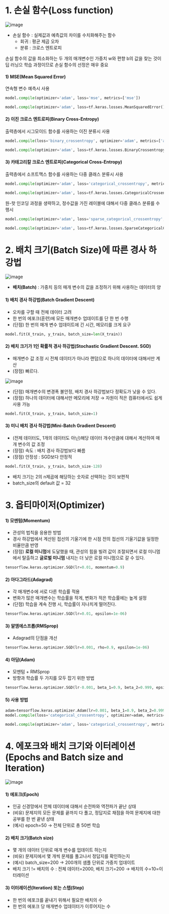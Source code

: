 # 1. 손실 함수(Loss function)

![image](https://user-images.githubusercontent.com/57162812/149654768-530e3fe2-fa5a-47f5-a5a5-0bdd8c06a339.png)

- 손실 함수 : 실제값과 예측값의 차이를 수치화해주는 함수
   - 회귀 : 평균 제곱 오차
   - 분류 : 크로스 엔트로피
   
손실 함수의 값을 최소화하는 두 개의 매개변수인 가중치 w와 편향 b의 값을 찾는 것이 딥 러닝으 학습 과정이므로 손실 함수의 선정은 매우 중요

#### 1) MSE(Mean Squared Error)

연속형 변수 예측시 사용

```python
model.compile(optimizer='adam', loss='mse', metrics=['mse'])
```

```python
model.compile(optimizer='adam', loss=tf.keras.losses.MeanSquaredError(), metrics=['mse'])
```

#### 2) 이진 크로스 엔트로피(Binary Cross-Entropy)

출력층에서 시그모이드 함수를 사용하는 이진 분류시 사용

```python
model.compile(loss='binary_crossentropy', optimizer='adam', metrics=['acc'])
```

```python
model.compile(optimizer='adam', loss=tf.keras.losses.BinaryCrossentropy(), metrics=['acc'])
```

#### 3) 카테고리칼 크로스 엔트로피(Categorical Cross-Entropy)

출력층에서 소프트맥스 함수를 사용하는 다중 클래스 분류시 사용

```python
model.compile(optimizer='adam', loss='categorical_crossentropy', metrics=['acc'])
```

```python
model.compile(optimizer='adam', loss=tf.keras.losses.CategoricalCrossentropy(), metrics=['acc'])
```

원-핫 인코딩 과정을 생략하고, 정수값을 가진 레이블에 대해서 다중 클래스 분류를 수행시

```python
model.compile(optimizer='adam', loss='sparse_categorical_crossentropy', metrics=['acc'])
```

```python
model.compile(optimizer='adam', loss=tf.keras.losses.SparseCategoricalCrossentropy(), metrics=['acc'])
```

# 2. 배치 크기(Batch Size)에 따른 경사 하강법

![image](https://user-images.githubusercontent.com/57162812/149654990-d9310171-e1fe-4dd5-a053-ef1fc811a6a6.png)

- **배치(Batch)** : 가중치 등의 매개 변수의 값을 조정하기 위해 사용하는 데이터의 양

#### 1) 배치 경사 하강법(Batch Gradient Descent)

- 오차를 구할 때 전체 데이터 고려
- 한 번의 에포크(훈련)에 모든 매개변수 업데이트를 단 한 번 수행
- (단점) 한 번의 매개 변수 업데이트에 긴 시간, 메모리를 크게 요구

```python
model.fit(X_train, y_train, batch_size=len(X_train))
```

#### 2) 배치 크기가 1인 확률적 경사 하강법(Stochastic Gradient Descent. SGD)

- 매개변수 값 조정 시 전체 데이터가 아니라 랜덤으로 하나의 데이터에 대해서만 계산
- (장점) 빠르다.

![image](https://user-images.githubusercontent.com/57162812/149655175-61625435-27e9-45b2-a454-4b129810e5dd.png)

- (단점) 매개변수의 변경폭 불안정, 배치 경사 하강법보다 정확도가 낮을 수 있다.
- (장점) 하나의 데이터에 대해서만 메모리에 저장 → 자원이 적은 컴퓨터에서도 쉽게 사용 가능

```python
model.fit(X_train, y_train, batch_size=1)
```

#### 3) 미니 배치 경사 하강법(Mini-Batch Gradient Descent)

- (전제 데이터도, 1개의 데이터도 아닌)해당 데이터 개수만큼에 대해서 계산하여 매개 변수의 값 조정
- (장점) 속도 : 배치 경사 하강법보다 빠름
- (장점) 안정성 : SGD보다 안정적

```python
model.fit(X_train, y_train, batch_size-128)
```

- 배치 크기는 2의 n제곱에 해당하는 숫자로 선택하는 것이 보편적
- batch_size의 default 값 = 32

# 3. 옵티마이저(Optimizer)

#### 1) 모멘텀(Momentum)

- 관성의 법칙을 응용한 방법
- 경사 하강법에서 계산된 접선의 기울기에 한 시점 전의 접선의 기울기값을 일정한 비율만큼 반영
- (장점) **로컬 미니멈**에 도달했을 때, 관성의 힘을 빌려 값이 조절되면서 로컬 미니멈에서 탈출하고 **글로벌 미니멈** 내지는 더 낮은 로컬 미니멈으로 갈 수 있다.

```python
tensorflow.keras.optimizer.SGD(lr=0.01, momentum=0.9)
```

#### 2) 아다그라드(Adagrad)

- 각 매개변수에 서로 다른 학습률 적용
- 변화가 많은 매개변수는 학습률을 작게, 변화가 적은 학습률에는 높게 설정
- (단점) 학습을 계속 진행 시, 학습률이 지나치게 떨어진다.
 
```python
tensorflow.keras.optimizer.SGD(lr=0.01, epsilon=1e-06)
```

#### 3) 알엠에스프롭(RMSprop)

- Adagrad의 단점을 개선

```python
tensorflow.keras.optimizer.SGD(lr=0.001, rho=0.9, epsilon=1e-06)
```

#### 4) 아담(Adam)

- 모멘텀 + RMSprop
- 방향과 학습률 두 가지를 모두 잡기 위한 방법

```python
tensorflow.keras.optimizer.SGD(lr-0.001, beta_1=0.9, beta_2=0.999, epsilon=Nonem, decay=0.0, amsgrad=False)
```

#### 5) 사용 방법

```python
adam=tensorflow.keras.optimizer.Adam(lr=0.001, beta_1=0.9, beta_2=0.999, epsilon=None, decay=0.0, ansgrad-False)
model.compile(loss='categorical_crossentropy', optimizer=adam, metrics=['acc'])
```

```python
model.compile(optimizer='adam', loss='categorical_crossentropy', metrics=['acc'])
```

# 4. 에포크와 배치 크기와 이터레이션(Epochs and Batch size and Iteration)

![image](https://user-images.githubusercontent.com/57162812/149655836-ba007d0f-9bd9-40fa-9864-6e571dedf761.png)

#### 1) 에포크(Epoch)

- 인공 신경망에서 전체 데이터에 대해서 순전파와 역전파가 끝난 상태
- (비유) 문제지의 모든 문제를 끝까지 다 풀고, 정답지로 채점을 하여 문제지에 대한 공부를 한 번 끝낸 상태
- (예시) epoch=50 → 전체 단위로 총 50번 학습

#### 2) 배치 크기(Batch size)

- 몇 개의 데이터 단위로 매개 변수를 업데이트 하는지
- (비유) 문제지에서 몇 개씩 문제를 풀고나서 정답지를 확인하는지
- (예시) batch_size=200 → 200개의 샘플 단위로 가중치 업데이트
- 배치 크기 != 배치의 수 : 전체 데이터=2000, 배치 크기=200 → 배치의 수=10=이터레이션

#### 3) 이터레이션(Iteration) 또는 스텝(Step)

- 한 번의 에포크를 끝내기 위해서 필요한 배치의 수
- 한 번의 에포크 당 매개변수 업데이터가 이루어지는 수
